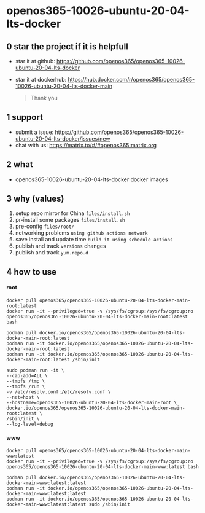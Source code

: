 # openos365-10026-ubuntu-20-04-lts-docker

## 0 star the project if it is helpfull

* star it at github: https://github.com/openos365/openos365-10026-ubuntu-20-04-lts-docker
* star it at dockerhub: https://hub.docker.com/r/openos365/openos365-10026-ubuntu-20-04-lts-docker-main

  > Thank you

## 1 support

* submit a issue: https://github.com/openos365/openos365-10026-ubuntu-20-04-lts-docker/issues/new
* chat with us: https://matrix.to/#/#openos365:matrix.org

## 2 what

* openos365-10026-ubuntu-20-04-lts-docker docker images
  
## 3 why (values)

1. setup repo mirror for China `files/install.sh`
1. pr-install some packages `files/install.sh`
1. pre-config `files/root/`
1. networking problems `using github actions network`
1. save install and update time `build it using schedule actions`
1. publish and track `versions` changes
1. publish and track `yum.repo.d`

## 4 how to use

#### root
```
docker pull openos365/openos365-10026-ubuntu-20-04-lts-docker-main-root:latest
docker run -it --privileged=true -v /sys/fs/cgroup:/sys/fs/cgroup:ro openos365/openos365-10026-ubuntu-20-04-lts-docker-main-root:latest bash

podman pull docker.io/openos365/openos365-10026-ubuntu-20-04-lts-docker-main-root:latest
podman run -it docker.io/openos365/openos365-10026-ubuntu-20-04-lts-docker-main-root:latest
podman run -it docker.io/openos365/openos365-10026-ubuntu-20-04-lts-docker-main-root:latest /sbin/init

sudo podman run -it \
--cap-add=ALL \
--tmpfs /tmp \
--tmpfs /run \
-v /etc/resolv.conf:/etc/resolv.conf \
--net=host \
--hostname=openos365-10026-ubuntu-20-04-lts-docker-main-root \
docker.io/openos365/openos365-10026-ubuntu-20-04-lts-docker-main-root:latest \
/sbin/init \
--log-level=debug

```
#### www

```
docker pull openos365/openos365-10026-ubuntu-20-04-lts-docker-main-www:latest
docker run -it --privileged=true -v /sys/fs/cgroup:/sys/fs/cgroup:ro openos365/openos365-10026-ubuntu-20-04-lts-docker-main-www:latest bash

podman pull docker.io/openos365/openos365-10026-ubuntu-20-04-lts-docker-main-www:latest:latest
podman run -it docker.io/openos365/openos365-10026-ubuntu-20-04-lts-docker-main-www:latest:latest
podman run -it docker.io/openos365/openos365-10026-ubuntu-20-04-lts-docker-main-www:latest:latest sudo /sbin/init
```
